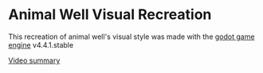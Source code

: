 # Animal Well Visual Recreation

This recreation of animal well's visual style was made with the [godot game engine](https://godotengine.org/) v4.4.1.stable

[Video summary](https://www.youtube.com/watch?v=JG9UgDO-z9Q)

